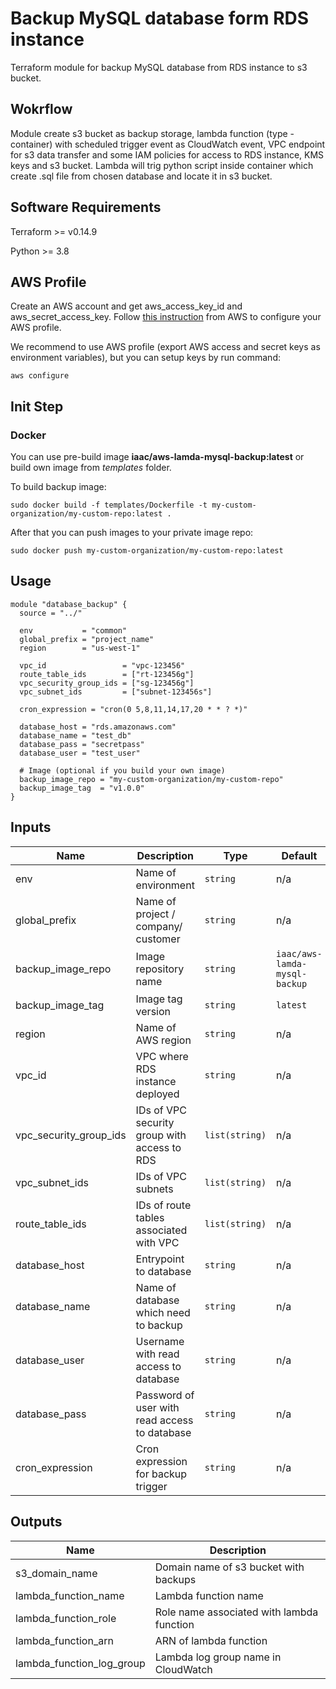 # Backup MySQL database form RDS instance

Terraform module for backup MySQL database from RDS instance to s3 bucket. 

## Wokrflow

Module create s3 bucket as backup storage, lambda function (type - container) with scheduled trigger event as CloudWatch event, VPC endpoint for s3 data transfer 
and some IAM policies for access to RDS instance, KMS keys and s3 bucket. Lambda will trig python script inside container which create .sql file from chosen 
database and locate it in s3 bucket.

## Software Requirements

Terraform >= v0.14.9

Python >= 3.8

## AWS Profile

Create an AWS account and get aws_access_key_id and aws_secret_access_key.
Follow [this instruction](https://docs.aws.amazon.com/cli/latest/userguide/cli-configure-quickstart.html#cli-configure-quickstart-config) from AWS to configure your AWS profile.

We recommend to use AWS profile (export AWS access and secret keys as environment variables), but you can setup keys by run command:

```aws configure```

## Init Step

### Docker

You can use pre-build image **iaac/aws-lamda-mysql-backup:latest** or build own image from *templates* folder.

To build backup image:

```sudo docker build -f templates/Dockerfile -t my-custom-organization/my-custom-repo:latest .```

After that you can push images to your private image repo:

```sudo docker push my-custom-organization/my-custom-repo:latest```

## Usage

```
module "database_backup" {
  source = "../"

  env           = "common"
  global_prefix = "project_name"
  region        = "us-west-1"

  vpc_id                 = "vpc-123456"
  route_table_ids        = ["rt-123456g"]
  vpc_security_group_ids = ["sg-123456g"]
  vpc_subnet_ids         = ["subnet-123456s"]

  cron_expression = "cron(0 5,8,11,14,17,20 * * ? *)"

  database_host = "rds.amazonaws.com"
  database_name = "test_db"
  database_pass = "secretpass"
  database_user = "test_user"

  # Image (optional if you build your own image)
  backup_image_repo = "my-custom-organization/my-custom-repo"
  backup_image_tag  = "v1.0.0"
}
```

## Inputs

Name | Description | Type | Default | Example | Required 
--- | --- | --- | --- |--- |--- 
env | Name of environment | `string` | n/a | `production` | yes 
global_prefix | Name of project / company/ customer | `string` | n/a | `test` | yes 
backup_image_repo | Image repository name | `string` | `iaac/aws-lamda-mysql-backup` | `organization/repo` | no 
backup_image_tag | Image tag version | `string` | `latest` | `v1.0` | no 
region | Name of AWS region | `string` | n/a | `us-west-1` | yes 
vpc_id | VPC where RDS instance deployed | `string` | n/a | `vpc-123456` | yes 
vpc_security_group_ids | IDs of VPC security group with access to RDS | `list(string)` | n/a | `sg-123456g` | yes 
vpc_subnet_ids | IDs of VPC subnets | `list(string)` | n/a | `subnet-123456s` | yes 
route_table_ids | IDs of route tables associated with VPC | `list(string)` | n/a | `rt-123456g` | yes
database_host | Entrypoint to database | `string` | n/a | `your-rds-instans.amazonaws.com` | yes
database_name | Name of database which need to backup | `string` | n/a | `test_db` | yes
database_user | Username with read access to database | `string` | n/a | `test_db_user` | yes 
database_pass | Password of user with read access to database | `string` | n/a | `secretpass` | yes 
cron_expression | Cron expression for backup trigger | `string` | n/a | `cron(0 5,8,11,14,17,20 * * ? *)` | yes 

## Outputs

Name | Description
--- | --- 
s3_domain_name | Domain name of s3 bucket with backups
lambda_function_name | Lambda function name
lambda_function_role | Role name associated with lambda function
lambda_function_arn | ARN of lambda function
lambda_function_log_group | Lambda log group name in CloudWatch

